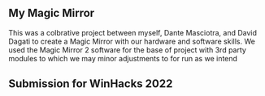 ## My Magic Mirror

This was a colbrative project between myself, Dante Masciotra, and David Dagati to create a Magic Mirror with our hardware and software skills.
We used the Magic Mirror 2 software for the base of project with 3rd party modules to which we may minor adjustments to for run as we intend

## Submission for WinHacks 2022